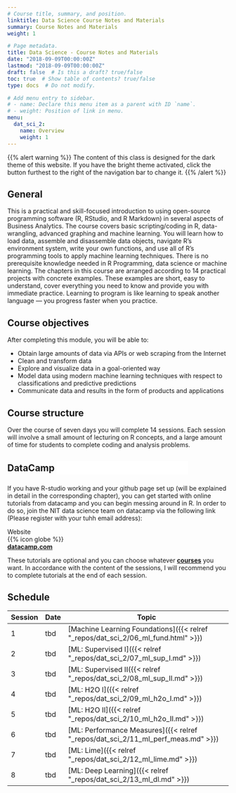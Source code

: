 ```yaml
---
# Course title, summary, and position.
linktitle: Data Science Course Notes and Materials
summary: Course Notes and Materials
weight: 1

# Page metadata.
title: Data Science - Course Notes and Materials
date: "2018-09-09T00:00:00Z"
lastmod: "2018-09-09T00:00:00Z"
draft: false  # Is this a draft? true/false
toc: true  # Show table of contents? true/false
type: docs  # Do not modify.

# Add menu entry to sidebar.
# - name: Declare this menu item as a parent with ID `name`.
# - weight: Position of link in menu.
menu:
  dat_sci_2:
    name: Overview
    weight: 1
---
```


{{% alert warning %}}
The content of this class is designed for the dark theme of this website. If you have the bright theme activated, click the button furthest to the right of the navigation bar to change it.
{{% /alert %}}


## General
 
This is a practical and skill-focused introduction to using open-source programming software (R, RStudio, and R Markdown) in several aspects of Business Analytics. The course covers basic scripting/coding in R, data-wrangling, advanced graphing and machine learning. You will learn how to load data, assemble and disassemble data objects, navigate R’s environment system, write your own functions, and use all of R’s programming tools to apply machine learning techniques. There is no prerequisite knowledge needed in R Programming, data science or machine learning. The chapters in this course are arranged according to 14 practical projects with concrete examples. These examples are short, easy to understand, cover everything you need to know and provide you with immediate practice. Learning to program is like learning to speak another language — you progress faster when you practice.

## Course objectives

After completing this module, you will be able to:

* Obtain large amounts of data via APIs or web scraping from the Internet
* Clean and transform data
* Explore and visualize data in a goal-oriented way
* Model data using modern machine learning techniques with respect to classifications and predictive predictions
* Communicate data and results in the form of products and applications  

## Course structure

Over the course of seven days you will complete 14 sessions. Each session will involve a small amount of lecturing on R concepts, and a large amount of time for students to complete coding and analysis problems.


## DataCamp <embed src="../../img/icons//datacamp.svg" align="center" height="30px" style="padding:0px 5px 5px 0px">

If you have R-studio working and your github page set up (will be explained in detail in the corresponding chapter), you can get started with online tutorials from datacamp and you can begin messing around in R. In order to do so, join the NIT data science team on datacamp via the following link (Please register with your tuhh email address):

<!-- DOWNLOADBOX -->
<div id="header">Website</div>
<div id="container">
  <div id="first">{{% icon globe %}}</div>
  <div id="second"><a href="https://www.datacamp.com/groups/shared_links/91287653ed5bd4c0f14e7c60e2d61a62dc1f1ba2afc84a4909665c00cd441f0c" target="_blank"><b>datacamp.com</b></a></div>
  <div id="clear"></div>
</div>

These tutorials are optional and you can choose whatever <a href="https://learn.datacamp.com/courses/" target="_blank"><b>courses</b></a> you want. In accordance with the content of the sessions, I will recommend you to complete tutorials at the end of each session.

## Schedule

| Session | Date | Topic |
| --- | --- | --- |
| 1 | tbd | [Machine Learning Foundations]({{< relref "_repos/dat_sci_2/06_ml_fund.html" >}}) |
| 2 | tbd | [ML: Supervised I]({{< relref "_repos/dat_sci_2/07_ml_sup_I.md" >}}) |
| 3 | tbd | [ML: Supervised II({{< relref "_repos/dat_sci_2/08_ml_sup_II.md" >}}) |
| 4 | tbd | [ML: H2O I]({{< relref "_repos/dat_sci_2/09_ml_h2o_I.md" >}}) |
| 5 | tbd | [ML: H2O II]({{< relref "_repos/dat_sci_2/10_ml_h2o_II.md" >}}) |
| 6 | tbd | [ML: Performance Measures]({{< relref "_repos/dat_sci_2/11_ml_perf_meas.md" >}}) |
| 7 | tbd | [ML: Lime]({{< relref "_repos/dat_sci_2/12_ml_lime.md" >}}) |
| 8 | tbd | [ML: Deep Learning]({{< relref "_repos/dat_sci_2/13_ml_dl.md" >}}) |


